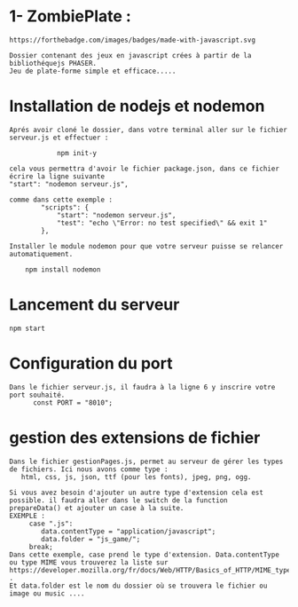 #                                       1- ZombiePlate :
    https://forthebadge.com/images/badges/made-with-javascript.svg
    
    Dossier contenant des jeux en javascript crées à partir de la bibliothéquejs PHASER.
    Jeu de plate-forme simple et efficace.....

#       Installation de nodejs et nodemon   
    Aprés avoir cloné le dossier, dans votre terminal aller sur le fichier serveur.js et effectuer :
            
                npm init-y
    
    cela vous permettra d'avoir le fichier package.json, dans ce fichier écrire la ligne suivante 
    "start": "nodemon serveur.js",
    
    comme dans cette exemple :
            "scripts": {
                "start": "nodemon serveur.js",
                "test": "echo \"Error: no test specified\" && exit 1"
            },
            
    Installer le module nodemon pour que votre serveur puisse se relancer automatiquement.
        
        npm install nodemon
        
        
 # Lancement du serveur 
    npm start
    
    
# Configuration du port 
    Dans le fichier serveur.js, il faudra à la ligne 6 y inscrire votre port souhaité.
          const PORT = "8010";
          
# gestion des extensions de fichier
    Dans le fichier gestionPages.js, permet au serveur de gérer les types de fichiers. Ici nous avons comme type :
       html, css, js, json, ttf (pour les fonts), jpeg, png, ogg.
       
    Si vous avez besoin d'ajouter un autre type d'extension cela est possible. il faudra aller dans le switch de la function
    prepareData() et ajouter un case à la suite.
    EXEMPLE :
         case ".js":   
            data.contentType = "application/javascript";
            data.folder = "js_game/";
         break;
    Dans cette exemple, case prend le type d'extension. Data.contentType ou type MIME vous trouverez la liste sur https://developer.mozilla.org/fr/docs/Web/HTTP/Basics_of_HTTP/MIME_types/Common_types .
    Et data.folder est le nom du dossier où se trouvera le fichier ou image ou music ....
    
